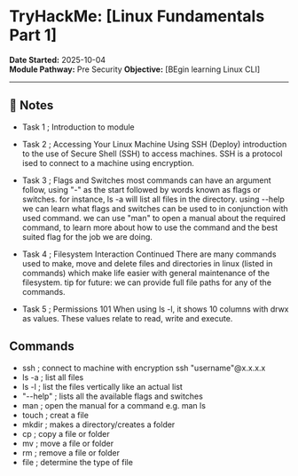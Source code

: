 # TryHackMe: [Linux Fundamentals Part 1]

**Date Started:** 2025-10-04  
**Module Pathway:** Pre Security 
**Objective:** [BEgin learning Linux CLI]

---

## 🧠 Notes
- Task 1 ; Introduction to module

- Task 2 ; Accessing Your Linux Machine Using SSH (Deploy)
introduction to the use of Secure Shell (SSH) to access machines. SSH is a protocol ised to connect to a machine using encryption. 

- Task 3 ; Flags and Switches
most commands can have an argument follow, using "-" as the start followed by words known as flags or switches. for instance, ls -a will list all files in the directory. using --help we can learn what flags and switches can be used to in conjunction with used command. we can use "man" to open a manual about the required command, to learn more about how to use the command and the best suited flag for the job we are doing.

- Task 4 ; Filesystem Interaction Continued
There are many commands used to make, move and delete files and directories in linux (listed in commands) which make life easier with general maintenance of the filesystem. tip for future: we can provide full file paths for any of the commands.

- Task 5 ; Permissions 101
When using ls -l, it shows 10 columns with drwx as values. These values relate to read, write and execute. 

## Commands
- ssh ; connect to machine with encryption
    ssh "username"@x.x.x.x
- ls -a ; list all files
- ls -l ; list the files vertically like an actual list
- "--help" ; lists all the available flags and switches
- man ; open the manual for a command e.g. man ls
- touch ; creat a file
- mkdir ; makes a directory/creates a folder
- cp ; copy a file or folder
- mv ; move a file or folder
- rm ; remove a file or folder
- file ; determine the type of file